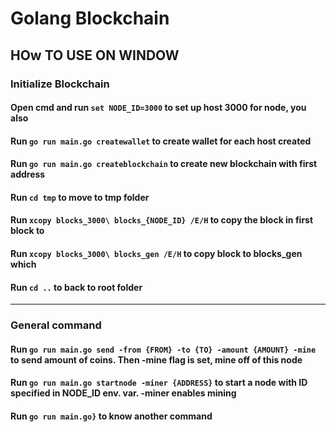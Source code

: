 # Golang Blockchain

## HOw TO USE ON WINDOW

### Initialize Blockchain
#### Open cmd and run `set NODE_ID=3000` to set up host 3000 for node, you also 
#### Run `go run main.go createwallet` to create wallet for each host created
#### Run `go run main.go createblockchain` to create new blockchain with first address
#### Run `cd tmp` to move to tmp folder
#### Run `xcopy blocks_3000\ blocks_{NODE_ID} /E/H` to copy the block in first block to 
#### Run `xcopy blocks_3000\ blocks_gen /E/H` to copy block to blocks_gen which
#### Run `cd ..` to back to root folder

------

### General command
#### Run `go run main.go send -from {FROM} -to {TO} -amount {AMOUNT} -mine` to send amount of coins. Then -mine flag is set, mine off of this node
#### Run `go run main.go startnode -miner {ADDRESS}` to start a node with ID specified in NODE_ID env. var. -miner enables mining
#### Run `go run main.go}` to know another command